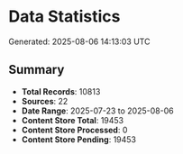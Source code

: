 # Data Statistics

Generated: 2025-08-06 14:13:03 UTC

## Summary

- **Total Records**: 10813
- **Sources**: 22
- **Date Range**: 2025-07-23 to 2025-08-06
- **Content Store Total**: 19453
- **Content Store Processed**: 0
- **Content Store Pending**: 19453
